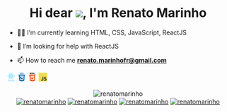 <h1 align="center">Hi dear <img src="https://raw.githubusercontent.com/kaueMarques/kaueMarques/master/hi.gif" width="30px">, I'm Renato Marinho</h1>


- 👨‍💻 I’m currently learning HTML, CSS, JavaScript, ReactJS

- 🤔 I’m looking for help with ReactJS

- 📫 How to reach me **renato.marinhofr@gmail.com**

<p align="left">
<img src="https://raw.githubusercontent.com/devicons/devicon/master/icons/react/react-original-wordmark.svg" alt="react" width="20" height="20"/>
<img src="https://raw.githubusercontent.com/devicons/devicon/master/icons/css3/css3-plain-wordmark.svg" alt="css3"  width="20" height="20"/>
<img src="https://raw.githubusercontent.com/devicons/devicon/master/icons/html5/html5-original-wordmark.svg" alt="html5"  width="20" height="20"/>
<img src="https://raw.githubusercontent.com/devicons/devicon/master/icons/javascript/javascript-original.svg" alt="javascript" width="20" height="20"/>
</p>
  

<p align="center">
<img align="center" src="https://github-readme-stats.vercel.app/api?username=renatomarinhofr&show_icons=true" alt="renatomarinho"/><br/>
<a href="https://twitter.com/RenatoM23892889" target="blank"><img align="center" src="https://cdn.jsdelivr.net/npm/simple-icons@3.0.1/icons/twitter.svg" alt="renatomarinho" height="20" width="20" /></a>
<a href="https://www.linkedin.com/in/renato-marinho-499900172/" target="blank"><img align="center" src="https://cdn.jsdelivr.net/npm/simple-icons@3.0.1/icons/linkedin.svg" alt="renatomarinho" height="20" width="20" /></a>
<a href="https://www.facebook.com/renato.marinho.940/" target="blank"><img align="center" src="https://cdn.jsdelivr.net/npm/simple-icons@3.0.1/icons/facebook.svg" alt="renatomarinho" height="20" width="20" /></a>
<a href="https://www.instagram.com/renato.marinhofr/" target="blank"><img align="center" src="https://cdn.jsdelivr.net/npm/simple-icons@3.0.1/icons/instagram.svg" alt="renatomarinho" height="20" width="20" /></a>
</p>
